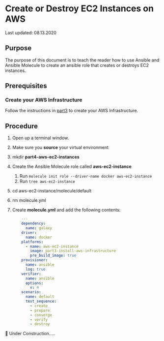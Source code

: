 # Create or Destroy EC2 Instances on AWS

Last updated: 08.13.2020

## Purpose

The purpose of this document is to teach the reader how to use Ansible
and Ansible Molecule to create an ansible role that creates or destroys
EC2 instances.

## Prerequisites

### Create your AWS Infrastructure

Follow the instructions in [part3](../part3-install-aws-infrastructure) to
create your AWS Infrastructure.

## Procedure

1. Open up a terminal window.

1. Make sure you **source** your virtual environment

1. mkdir **part4-aws-ec2-instances**

1. Create the Ansible Molecule role called **aws-ec2-instance**

    1. Run `molecule init role --driver-name docker aws-ec2-instance`
    1. Run `tree aws-ec2-instance`
1. cd aws-ec2-instance/molecule/default

1. rm molecule.yml

1. Create **molecule.yml** and add the following contents:

    ```yaml
        ---
        dependency:
          name: galaxy
        driver:
          name: docker
        platforms:
          - name: aws-ec2-instance
            image: part3-install-aws-infrastructure
            pre_build_image: true
        provisioner:
          name: ansible
          log: true
        verifier:
          name: ansible
          options:
            v: 4
        scenario:
          name: default
          test_sequence:
            - create
            - prepare
            - converge
            - verify
            - destroy


    ```

:construction: Under Construction.....
